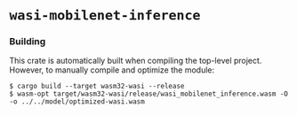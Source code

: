 # `wasi-mobilenet-inference`

### Building

This crate is automatically built when compiling the top-level project. However,
to manually compile and optimize the module:

```
$ cargo build --target wasm32-wasi --release
$ wasm-opt target/wasm32-wasi/release/wasi_mobilenet_inference.wasm -O -o ../../model/optimized-wasi.wasm
```
